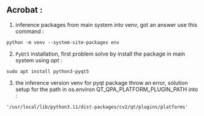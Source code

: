 ## Acrobat :

1. inference packages from main system into venv, got an answer use this command :

```shell
python -m venv --system-site-packages env
```

2. <code>PyQt5</code> installation, first problem solve by install the package in main system using _apt_ :

```
sudo apt install python3-pyqt5
```

3. the inference version venv for pyqt package throw an error, solution setup for the path in os.environ QT_QPA_PLATFORM_PLUGIN_PATH into :

```
'/usr/local/lib/python3.11/dist-packages/cv2/qt/plugins/platforms'
```
